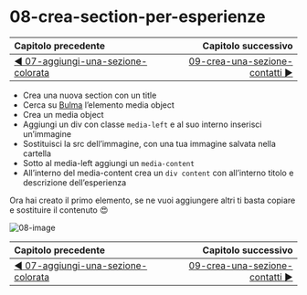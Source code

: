 # 08-crea-section-per-esperienze

| Capitolo precedente  | Capitolo successivo     |
| :--------------- | ---------------: |
| [◀︎ 07-aggiungi-una-sezione-colorata](../07-aggiungi-una-sezione-colorata)| [09-crea-una-sezione-contatti ▶︎](../09-crea-una-sezione-contatti) |

- Crea una nuova section con un title
- Cerca su [Bulma](https://bulma.io/documentation/) l’elemento media object
- Crea un media object
- Aggiungi un div con classe  `media-left` e al suo interno inserisci un’immagine
- Sostituisci la src dell’immagine, con una tua immagine salvata nella cartella
- Sotto al media-left aggiungi un `media-content` 
- All’interno del media-content crea un `div content` con all’interno titolo e descrizione dell’esperienza

Ora hai creato il primo elemento, se ne vuoi aggiungere altri ti basta copiare e sostituire il contenuto 😍

![08-image](../assets/08-image)

| Capitolo precedente  | Capitolo successivo     |
| :--------------- | ---------------: |
| [◀︎ 07-aggiungi-una-sezione-colorata](../07-aggiungi-una-sezione-colorata)| [09-crea-una-sezione-contatti ▶︎](../09-crea-una-sezione-contatti) |